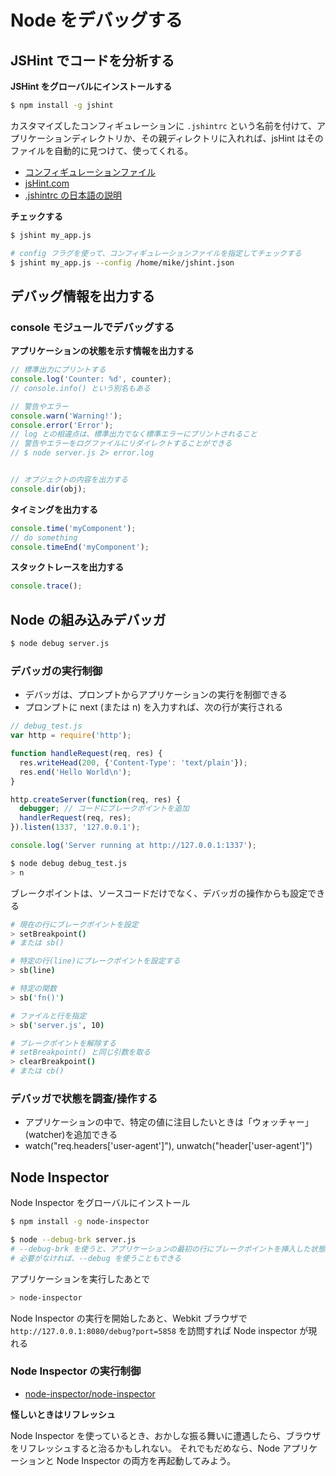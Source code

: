 # Node をデバッグする

## JSHint でコードを分析する

__JSHint をグローバルにインストールする__

```bash
$ npm install -g jshint
```
カスタマイズしたコンフィギュレーションに `.jshintrc` という名前を付けて、アプリケーションディレクトリか、その親ディレクトリに入れれば、jsHint はそのファイルを自動的に見つけて、使ってくれる。

- [コンフィギュレーションファイル](https://github.com/jshint/jshint/blob/master/examples/.jshintrc)
- [jsHint.com](http://jshint.com/docs/)
- [.jshintrc の日本語の説明](http://qiita.com/HieroglypH/items/3cb16ecff43b8e5f62e1)

__チェックする__

```sh
$ jshint my_app.js

# config フラグを使って、コンフィギュレーションファイルを指定してチェックする
$ jshint my_app.js --config /home/mike/jshint.json
```

## デバッグ情報を出力する

### console モジュールでデバッグする

__アプリケーションの状態を示す情報を出力する__

```javascript
// 標準出力にプリントする
console.log('Counter: %d', counter);
// console.info() という別名もある

// 警告やエラー
console.warn('Warning!');
console.error('Error');
// log との相違点は、標準出力でなく標準エラーにプリントされること
// 警告やエラーをログファイルにリダイレクトすることができる
// $ node server.js 2> error.log


// オブジェクトの内容を出力する
console.dir(obj);
```

__タイミングを出力する__

```javascript
console.time('myComponent');
// do something
console.timeEnd('myComponent');
```

__スタックトレースを出力する__

```javascript
console.trace();
```


## Node の組み込みデバッガ

```bash
$ node debug server.js
```

### デバッガの実行制御

- デバッガは、プロンプトからアプリケーションの実行を制御できる
- プロンプトに next (または n) を入力すれば、次の行が実行される

```javascript
// debug_test.js
var http = require('http');

function handleRequest(req, res) {
  res.writeHead(200, {'Content-Type': 'text/plain'});
  res.end('Hello World\n');
}

http.createServer(function(req, res) {
  debugger; // コードにブレークポイントを追加
  handlerRequest(req, res);
}).listen(1337, '127.0.0.1');

console.log('Server running at http://127.0.0.1:1337');
```

```bash
$ node debug debug_test.js
> n
```

ブレークポイントは、ソースコードだけでなく、デバッガの操作からも設定できる

```sh
# 現在の行にブレークポイントを設定
> setBreakpoint()
# または sb()

# 特定の行(line)にブレークポイントを設定する
> sb(line)

# 特定の関数
> sb('fn()')

# ファイルと行を指定
> sb('server.js', 10)

# ブレークポイントを解除する
# setBreakpoint() と同じ引数を取る
> clearBreakpoint()
# または cb()
```


### デバッガで状態を調査/操作する

- アプリケーションの中で、特定の値に注目したいときは「ウォッチャー」(watcher)を追加できる
- watch("req.headers['user-agent']"), unwatch("header['user-agent']")


## Node Inspector

Node Inspector をグローバルにインストール

```bash
$ npm install -g node-inspector
```

```bash
$ node --debug-brk server.js
# --debug-brk を使うと、アプリケーションの最初の行にブレークポイントを挿入した状態でデバッグ開始できる
# 必要がなければ、--debug を使うこともできる
```

アプリケーションを実行したあとで

```bash
> node-inspector
```

Node Inspector の実行を開始したあと、Webkit ブラウザで `http://127.0.0.1:8080/debug?port=5858` を訪問すれば Node inspector が現れる

### Node Inspector の実行制御

- [node-inspector/node-inspector](https://github.com/node-inspector/node-inspector)

__怪しいときはリフレッシュ__

Node Inspector を使っているとき、おかしな振る舞いに遭遇したら、ブラウザをリフレッシュすると治るかもしれない。
それでもだめなら、Node アプリケーションと Node Inspector の両方を再起動してみよう。
